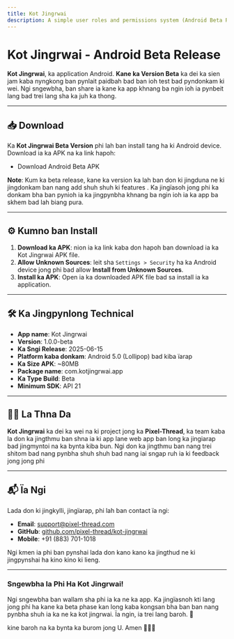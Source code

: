 ```yaml
---
title: Kot Jingrwai
description: A simple user roles and permissions system (Android Beta Release)
---
```


# Kot Jingrwai - Android Beta Release

**Kot Jingrwai**, ka application Android. **Kane ka Version Beta** ka dei ka sien jam kaba nyngkong ban pynlait paidbah bad ban ioh test bad pyndonkam ki wei. Ngi sngewbha, ban share ia kane ka app khnang ba ngin ioh ia pynbeit lang bad trei lang sha ka juh ka thong.

---

## 📥 Download

Ka **Kot Jingrwai Beta Version** phi lah ban install tang ha ki Android device. Download ia ka APK na ka link hapoh:

- Download Android Beta APK

**Note**: Kum ka beta release, kane ka version ka lah ban don ki jingduna ne ki jingdonkam ban nang add shuh shuh ki features . Ka jingïasoh jong phi ka donkam bha ban pynioh ia ka jingpynbha khnang ba ngin ioh ia ka app ba skhem bad lah biang pura.

---

## ⚙️ Kumno ban Install

1. **Download ka APK**: nion ia ka link kaba don hapoh ban download ia ka Kot Jingrwai APK file.
2. **Allow Unknown Sources**: leit sha `Settings > Security` ha ka Android device jong phi bad allow **Install from Unknown Sources**.
3. **Install ka APK**: Open ia ka downloaded APK file bad sa install ia ka application.

---

## 🛠️ Ka Jingpynlong Technical

- **App name**: Kot Jingrwai
- **Version**: 1.0.0-beta
- **Ka Sngi Release**: 2025-06-15
- **Platform kaba donkam**: Android 5.0 (Lollipop) bad kiba ïarap
- **Ka Size APK**: ~80MB
- **Package name**: com.kotjingrwai.app
- **Ka Type Build**: Beta
- **Minimum SDK**: API 21

---

## 👨‍💻 La Thna Da

**Kot Jingrwai** ka dei ka wei na ki project jong ka **Pixel-Thread**, ka team kaba la don ka jingthmu ban shna ia ki app lane web app ban long ka jingiarap bad jingmyntoi na ka bynta kiba bun. Ngi don ka jingthmu ban nang trei shitom bad nang pynbha shuh shuh bad nang iai sngap ruh ia ki feedback jong jong phi

---

## 📬 Ïa Ngi

Lada don ki jingkylli, jingïarap, phi lah ban contact ïa ngi:

- **Email**: [support@pixel-thread.com](mailto:bimonlangb@gmail.com)
- **GitHub**: [github.com/pixel-thread/kot-jingrwai](https://github.com/pixel-thread/kot-jingrwai)
- **Mobile**: +91 (883) 701-1018

Ngi kmen ia phi ban pynshai lada don kano kano ka jingthud ne ki jingpynshai ha kino kino ki lieng.

---

### Sngewbha Ia Phi Ha **Kot Jingrwai**!

Ngi sngewbha ban wallam sha phi ia ka ne ka app. Ka jingïasnoh kti lang jong phi ha kane ka beta phase kan long kaba kongsan bha ban ban nang pynbha shuh ia ka ne ka kot jingrwai. Ïa ngin, ia trei lang baroh. 🚀

kine baroh na ka bynta ka burom jong U. Amen 🙏🙏🙏
